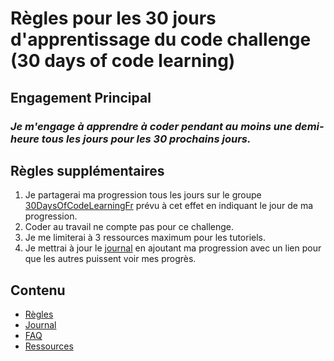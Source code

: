 # Règles pour les 30 jours d'apprentissage du code challenge (30 days of code learning)

## Engagement Principal
### *Je m'engage à apprendre à coder pendant au moins une demi-heure tous les jours pour les 30 prochains jours.*

## Règles supplémentaires

1. Je partagerai ma progression tous les jours sur le groupe [30DaysOfCodeLearningFr](https://www.facebook.com/groups/754994578005835/) prévu à cet effet en indiquant le jour de ma progression.
2. Coder au travail ne compte pas pour ce challenge.
3. Je me limiterai à 3 ressources maximum pour les tutoriels.
4. Je mettrai à jour le [journal](journal.md) en ajoutant ma progression avec un lien pour que les autres puissent voir mes progrès.

## Contenu

* [Règles](regles.md)
* [Journal](journal.md)
* [FAQ](FAQ.md)
* [Ressources](ressources.md)
